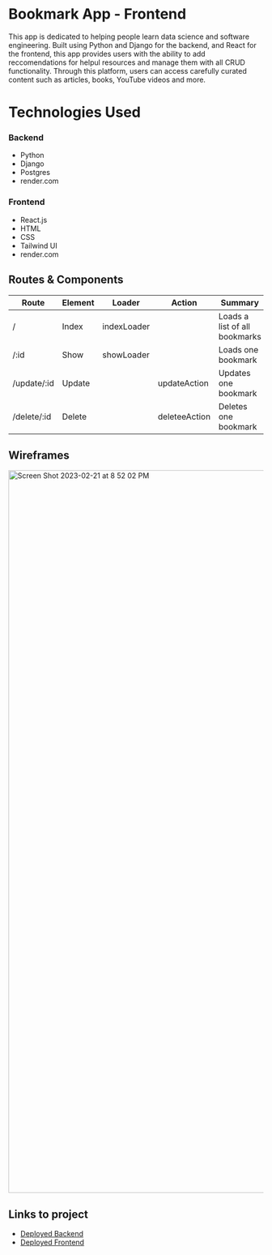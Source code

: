 # Bookmark App - Frontend

This app is dedicated to helping people learn data science and software engineering. Built using Python and Django for the backend, and React for the frontend, this app provides users with the ability to add reccomendations for helpul resources and manage them with all CRUD functionality. 
Through this platform, users can access carefully curated content such as articles, books, YouTube videos and more. 

# Technologies Used

### Backend

* Python
* Django
* Postgres
* render.com

### Frontend

* React.js
* HTML
* CSS
* Tailwind UI
* render.com

## Routes & Components

| Route	| Element |	Loader | Action	| Summary
| --- | --- | --- | --- | --- |
| / | Index | indexLoader |  | Loads a list of all bookmarks
| /:id | Show | showLoader |  | Loads one bookmark
| /update/:id | Update | | updateAction | Updates one bookmark
| /delete/:id | Delete | | deleteeAction | Deletes one bookmark


## Wireframes
<img width="1427" alt="Screen Shot 2023-02-21 at 8 52 02 PM" src="https://user-images.githubusercontent.com/91492759/220500511-a13e3c22-f095-497d-b367-27d855f45548.png">


## Links to project

* [Deployed Backend](https://project4-backend.onrender.com)
* [Deployed Frontend](https://project4-frontend.onrender.com)
